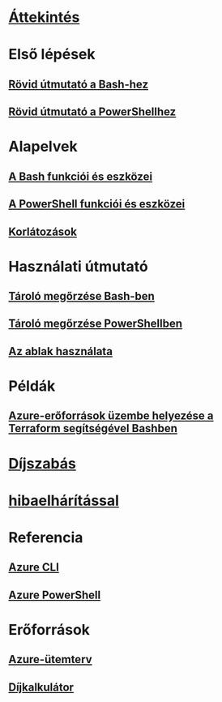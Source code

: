 # [Áttekintés](overview.md)

# Első lépések
## [Rövid útmutató a Bash-hez](quickstart.md)
## [Rövid útmutató a PowerShellhez](quickstart-powershell.md)

# Alapelvek
## [A Bash funkciói és eszközei](features.md)
## [A PowerShell funkciói és eszközei](features-powershell.md)
## [Korlátozások](limitations.md)

# Használati útmutató
## [Tároló megőrzése Bash-ben](persisting-shell-storage.md)
## [Tároló megőrzése PowerShellben](persisting-shell-storage-powershell.md)
## [Az ablak használata](using-the-shell-window.md)

# Példák
## [Azure-erőforrások üzembe helyezése a Terraform segítségével Bashben](example-terraform-bash.md)

# [Díjszabás](pricing.md)

# [hibaelhárítással](troubleshooting.md)

# Referencia
## [Azure CLI](/cli/azure)
## [Azure PowerShell](/powershell/azure)

# Erőforrások
## [Azure-ütemterv](https://azure.microsoft.com/roadmap/?category=monitoring-management)
## [Díjkalkulátor](https://azure.microsoft.com/pricing/calculator/)

